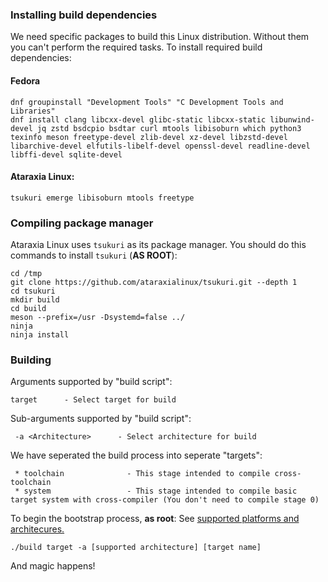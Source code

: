 ### Installing build dependencies
We need specific packages to build this Linux distribution. Without them you can't perform the required tasks. To install required build dependencies:
#### Fedora
```
dnf groupinstall "Development Tools" "C Development Tools and Libraries"
dnf install clang libcxx-devel glibc-static libcxx-static libunwind-devel jq zstd bsdcpio bsdtar curl mtools libisoburn which python3 texinfo meson freetype-devel zlib-devel xz-devel libzstd-devel libarchive-devel elfutils-libelf-devel openssl-devel readline-devel libffi-devel sqlite-devel
```
#### Ataraxia Linux:
```
tsukuri emerge libisoburn mtools freetype
```

### Compiling package manager
Ataraxia Linux uses `tsukuri` as its package manager. You should do this commands to install `tsukuri` (**AS ROOT**):
```
cd /tmp
git clone https://github.com/ataraxialinux/tsukuri.git --depth 1
cd tsukuri
mkdir build
cd build
meson --prefix=/usr -Dsystemd=false ../
ninja
ninja install
```

### Building
Arguments supported by "build script":
```
target		- Select target for build
```
Sub-arguments supported by "build script":
```
 -a <Architecture>		- Select architecture for build
```
We have seperated the build process into seperate "targets":
```
 * toolchain              - This stage intended to compile cross-toolchain
 * system                 - This stage intended to compile basic target system with cross-compiler (You don't need to compile stage 0)
```
To begin the bootstrap process, **as root**:
See [supported platforms and architecures.](platforms.md)
```
./build target -a [supported architecture] [target name]
```
And magic happens!
